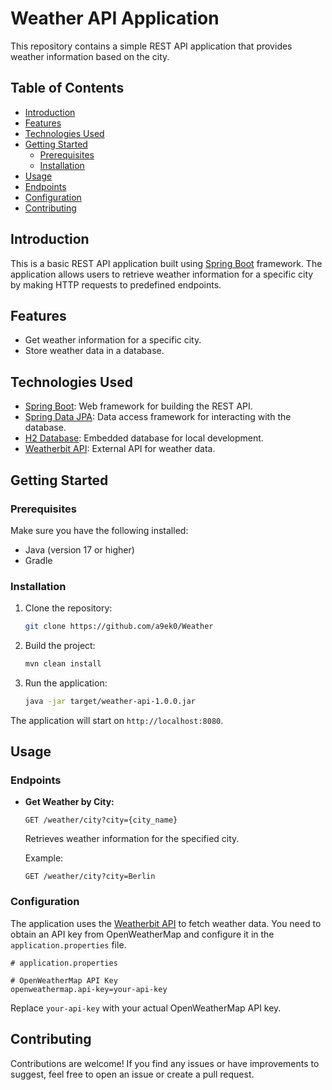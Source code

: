 # Weather API Application

This repository contains a simple REST API application that provides weather information based on the city.

## Table of Contents

- [Introduction](#introduction)
- [Features](#features)
- [Technologies Used](#technologies-used)
- [Getting Started](#getting-started)
  - [Prerequisites](#prerequisites)
  - [Installation](#installation)
- [Usage](#usage)
- [Endpoints](#endpoints)
- [Configuration](#configuration)
- [Contributing](#contributing)

## Introduction

This is a basic REST API application built using [Spring Boot](https://spring.io/projects/spring-boot) framework. The application allows users to retrieve weather information for a specific city by making HTTP requests to predefined endpoints.

## Features

- Get weather information for a specific city.
- Store weather data in a database.

## Technologies Used

- [Spring Boot](https://spring.io/projects/spring-boot): Web framework for building the REST API.
- [Spring Data JPA](https://spring.io/projects/spring-data-jpa): Data access framework for interacting with the database.
- [H2 Database](https://www.h2database.com/): Embedded database for local development.
- [Weatherbit API](https://www.weatherbit.io/): External API for weather data.

## Getting Started

### Prerequisites

Make sure you have the following installed:

- Java (version 17 or higher)
- Gradle

### Installation

1. Clone the repository:

    ```bash
    git clone https://github.com/a9ek0/Weather
    ```

2. Build the project:

    ```bash
    mvn clean install
    ```

3. Run the application:

    ```bash
    java -jar target/weather-api-1.0.0.jar
    ```

The application will start on `http://localhost:8080`.

## Usage

### Endpoints

- **Get Weather by City:**
  
  ```http
  GET /weather/city?city={city_name}
  ```

  Retrieves weather information for the specified city.

  Example:
  ```http
  GET /weather/city?city=Berlin
  ```

### Configuration

The application uses the [Weatherbit API](https://www.weatherbit.io/) to fetch weather data. You need to obtain an API key from OpenWeatherMap and configure it in the `application.properties` file.

```properties
# application.properties

# OpenWeatherMap API Key
openweathermap.api-key=your-api-key
```

Replace `your-api-key` with your actual OpenWeatherMap API key.

## Contributing

Contributions are welcome! If you find any issues or have improvements to suggest, feel free to open an issue or create a pull request.
